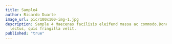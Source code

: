 ```yaml
---
title: Sample4
author: Ricardo Duarte
image_url: pic/100x100-img-1.jpg
description: Sample 4 Maecenas facilisis eleifend massa ac commodo.Donec at ullamcorper
  lectus, quis fringilla velit.
published: "true"
---
```

